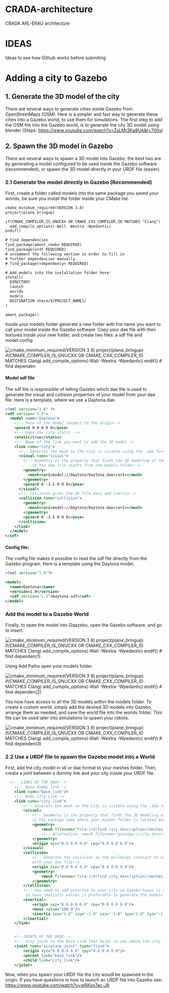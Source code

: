 # CRADA-architecture
CRADA ARL-ERAU architecture



# IDEAS
Ideas to see how Github works before submiting

# Adding a city to Gazebo
## 1. Generate the 3D model of the city
There are several ways to generate cities inside Gazebo from OpenStreetMaps (OSM). Here is a simpler and fast way to generate these cities into a Gazebo world, to use them for simulations. The first step to add the OSM file into the Gazebo world, is to generate the city 3D model using blender (Steps: https://www.youtube.com/watch?v=ZsLMt3Ka8UA&t=700s) 

## 2. Spawn the 3D model in Gazebo
There are several ways to spawn a 3D model into Gazebo, the best two are by generating a model configured to be used inside the Gazebo software (recommended), or spawn the 3D model directly in your URDF file (easier).  

### 2.1 Generate the model directly in Gazebo (Recommended)

First, create a folder called models into the same package you saved your worlds, be sure you install the folder inside your CMake list. 

```txt
cmake_minimum_required(VERSION 3.8)
project(plane_bringup)

if(CMAKE_COMPILER_IS_GNUCXX OR CMAKE_CXX_COMPILER_ID MATCHES "Clang")
  add_compile_options(-Wall -Wextra -Wpedantic)
endif()

# find dependencies
find_package(ament_cmake REQUIRED)
find_package(urdf REQUIRED)
# uncomment the following section in order to fill in
# further dependencies manually.
# find_package(<dependency> REQUIRED)

# Add models into the installation folder here:
install(
  DIRECTORY 
  launch 
  worlds
  models 
  DESTINATION share/${PROJECT_NAME}/
)

ament_package()

```

Inside your models folder generate a new folder with the name you want to call your model inside the Gazebo software. Copy your dae file with their textures inside your new folder, and create two files: a sdf file and model.config

![cmake_minimum_required(VERSION 3 8) project(plane_bringup) if(CMAKE_COMPILER_IS_GNUCXX OR CMAKE_CXX_COMPILER_ID MATCHES Clang) add_compile_options(-Wall -Wextra -Wpedantic) endif() # find dependen](https://github.com/user-attachments/assets/fc85f568-716e-4353-9891-e6c63b56e4c0)

#### Model sdf file

The sdf file is responsible of telling Gazebo which dae file is used to generate the visual and collision properties of your model from your dae file. Here is a template, where we use a Daytona.dae.

```xml
<?xml version="1.0" ?>
<sdf version="1.5">
  <model name="Daytona">
    <!-- Pose of the model respect to the origin-->
    <pose>0 0 0 0 0 0</pose>
    <!-- Make the city static -->
    <static>true</static>
    <!-- Name of the link you want to add the 3D model-->
    <link name="city">
      <!-- Generate the mesh so the city is visible using the .dae format-->
      <visual name="visual">
        <!-- Geometry is the property that finds the 3D modeling of the city,where the path
            to the dae file starts from the models folder-->
        <geometry>
          <mesh><uri>model://Daytona/Daytona.dae</uri></mesh>
        </geometry>
        <pose>0 0 -3.5 0 0 0</pose>
      </visual>
      <!-- Collision gives the de file mass and inertia-->
      <collision name="collision">
        <geometry>
          <mesh><uri>model://Daytona/Daytona.dae</uri></mesh>
        </geometry>
        <pose>0 0 -3.5 0 0 0</pose>
      </collision>
    </link>
  </model>
</sdf>
```
#### Config file:
The config file makes it possible to read the sdf file directly from the Gazebo program. Here is a template using the Daytona model. 
```xml
<?xml version="1.0"?>

<model>
  <name>Daytona</name>
  <version>1.0</version>
  <sdf version="1.5">Daytona.sdf</sdf>
</model>
```
### Add the model to a Gazebo World
Finally, to open the model into Gqazebo, open the Gazebo software, and go to insert.

![cmake_minimum_required(VERSION 3 8) project(plane_bringup) if(CMAKE_COMPILER_IS_GNUCXX OR CMAKE_CXX_COMPILER_ID MATCHES Clang) add_compile_options(-Wall -Wextra -Wpedantic) endif() # find dependen(1)](https://github.com/user-attachments/assets/34b313db-e9b1-4313-8b3a-245a59b38a37)

Using Add Paths open your models folder.

![cmake_minimum_required(VERSION 3 8) project(plane_bringup) if(CMAKE_COMPILER_IS_GNUCXX OR CMAKE_CXX_COMPILER_ID MATCHES Clang) add_compile_options(-Wall -Wextra -Wpedantic) endif() # find dependen(2)](https://github.com/user-attachments/assets/3ff8ea77-27b4-4903-94a2-f4b018e4d5fa)

You now have access to all the 3D models within the models folder. To create a custom world, simply add the desired 3D models into Gazebo, arrange them as needed, and save the world file into the worlds folder. This file can be used later into simulations to spawn your robots.

![cmake_minimum_required(VERSION 3 8) project(plane_bringup) if(CMAKE_COMPILER_IS_GNUCXX OR CMAKE_CXX_COMPILER_ID MATCHES Clang) add_compile_options(-Wall -Wextra -Wpedantic) endif() # find dependen(3)](https://github.com/user-attachments/assets/454b1f53-008b-418a-b55c-f46e2c77b340)





### 2.2 Use a URDF file to spawn the Gazebo model into a World
First, add the city model in stl or dae format to your meshes folder. Then, create a joint between a dummy link and your city inside your URDF file. 
```xml
  <!-- LINKS OF THE URDF-->
    <!-- Base dummy link-->
    <link name="base_link"/>
    <!-- Body CIty Link-->
    <link name="city_link">
        <!-- Generate the mesh so the city is visible using the .dae format-->
        <visual>
            <!-- Geometry is the property that finds the 3D modeling of the city,where city_description 
            is the package name where your meshes folder is located and installed-->
            <geometry>
                <mesh filename="file://$(find city_description)/meshes/city.dae" scale="1 1 1"/> <!-- In case of .dae file-->
                <!-- Alternative: <mesh filename="package://city_description/meshes/city.stl" scale="1 1 1"/>-->
            </geometry>
            <origin xyz="0.0 0.0 0.0" rpy="0.0 0.0 0.0"/>
        </visual>
        <collision>
            <!-- Generate the collision so the buildings interact to other models int he simulation 
            with your dae file-->
            <origin xyz="0.0 0.0 0.0" rpy="0.0 0.0 0.0"/>
            <geometry>
                <mesh filename="file://$(find city_description)/meshes/city.dae" scale="0.5 0.5 0.5"/>
            </geometry>
        </collision>
        <!-- You need to add intertia to your city so Gazebo knows is a real object; however, if you want
         to have realistic values is preferable to generate the models directly into Gazebo-->
        <inertial>
            <origin xyz="0.0 0.0 0.0" rpy="0.0 0.0 0.0"/>
            <mass value="100.0"/>
            <inertia ixx="1.0" ixy="-1.0" ixz="-1.0" iyy="1.0" iyz="-1.0" izz="1.0"/>
        </inertial>
    </link>


    <!--JOINTS OF THE URDF-->
    <!-- City joint to the Base Link that helps to see where the city is located with respect to the origin-->
    <joint name="airplane_joint" type="fixed">
        <origin xyz="0.0 0.0 0.0" rpy="0.0 0.0 0.0"/>
        <parent link="base_link"/>
        <child link="city_link"/>
    </joint>
```
Now, when you spawn your URDF file the city woudl be spawned in the origin. If you have questions in how to launch an URDF file into Gazebo see: https://www.youtube.com/watch?v=w6Kvq7ac-J8
